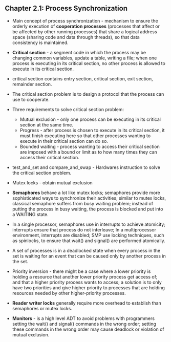 ## Chapter 2.1: Process Synchronization

- Main concept of process synchronization - mechanism to ensure the orderly execution of **cooperation processes** (processes that affect or be affected by other running processes) that share a logical address space (sharing code and data through threads), so that data consistency is maintained.


- **Critical section** - a segment code in which the process may be changing common variables, update a table, writing a file; when one process is executing in its critical section, no other process is allowed to execute in its critical section.

- critical section contains entry section, critical section, exit section, remainder section.

- The critical section problem is to design a protocol that the process can use to cooperate.

- Three requirements to solve critical section problem:
	+ Mutual exclusion - only one process can be executing in its critical section at the same time.
	+ Progress - after process is chosen to execute in its critical section, it must finish executing here so that other processes wanting to execute in their critical section can do so.
	+ Bounded waiting - process wanting to access their critical section are imposed with a bound or limit as to how many times they can access their critical section.

- test_and_set and compare_and_swap - Hardwares instruction to solve the critical section problem.

- Mutex locks - obtain mutual exclusion

- **Semaphores** behave a lot like mutex locks; semaphores provide more sophisticated ways to synchronize their activities; similar to mutex locks, classical semaphore suffers from busy waiting problem; instead of putting the process in busy waiting, the process is blocked and put into a WAITING state.

- In a single processor, semaphores use in interrupts to achieve atomicity; interrupts ensure that process do not interleave; In a multiprocessor environment, interrupts are disabled; SMP use locking techniques, such as spinlocks, to ensure that wait() and signal() are performed atomically.

- A set of processes is in a deadlocked state when every process in the set is waiting for an event that can be caused only by another process in the set.

- Priority inversion - there might be a case where a lower priority is holding a resource that another lower priority process get access of; and that a higher priority process wants to access; a solution is to only have two priorities and give higher priority to processes that are holding resources needed by other higher-priority processes.

- **Reader writer locks** generally require more overhead to establish than semaphores or mutex locks. 

- **Monitors** - is a high level ADT to avoid problems with programmers setting the wait() and signal() commands in the wrong order; setting these commands in the wrong order may cause deadlock or violation of mutual exclusion.